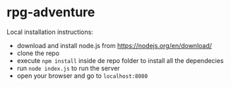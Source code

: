 # rpg-adventure

Local installation instructions:

- download and install node.js from https://nodejs.org/en/download/
- clone the repo
- execute `npm install` inside de repo folder to install all the dependecies
- run `node index.js` to run the server
- open your browser and go to `localhost:8080`
